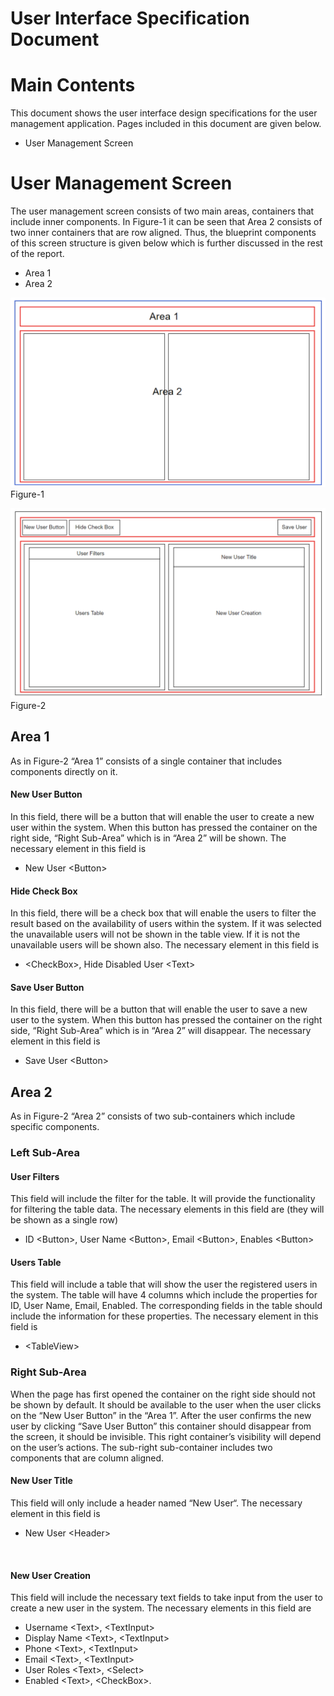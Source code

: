 User Interface Specification Document
=====================================



Main Contents
=============

This document shows the user interface design specifications for the user management application. Pages included in this document are given below.

-   User Management Screen

User Management Screen
======================

The user management screen consists of two main areas, containers that include inner components. In Figure-1 it can be seen that Area 2 consists of two inner containers that are row aligned. Thus, the blueprint components of this screen structure is given below which is further discussed in the rest of the report.

-   Area 1
-   Area 2



![](images/image2.png)
      Figure-1

![](images/image1.png)
      Figure-2

Area 1
------

As in Figure-2 “Area 1” consists of a single container that includes components directly on it.

#### New User Button

In this field, there will be a button that will enable the user to create a new user within the system. When this button has pressed the container on the right side, “Right Sub-Area” which is in “Area 2” will be shown. The necessary element in this field is

-   New User \<Button\>

#### Hide Check Box

In this field, there will be a check box that will enable the users to filter the result based on the availability of users within the system. If it was selected the unavailable users will not be shown in the table view. If it is not the unavailable users will be shown also. The necessary element in this field is

-   \<CheckBox\>, Hide Disabled User \<Text\>

#### Save User Button

In this field, there will be a button that will enable the user to save a new user to the system. When this button has pressed the container on the right side, “Right Sub-Area” which is in “Area 2” will disappear. The necessary element in this field is

-   Save User \<Button\>

Area 2
------

As in Figure-2 “Area 2” consists of two sub-containers which include specific components.  

### Left Sub-Area

#### User Filters

This field will include the filter for the table. It will provide the functionality for filtering the table data. The necessary elements in this field are (they will be shown as a single row)

-   ID \<Button\>, User Name \<Button\>, Email \<Button\>, Enables \<Button\>

#### Users Table

This field will include a table that will show the user the registered users in the system. The table will have 4 columns which include the properties for ID, User Name, Email, Enabled. The corresponding fields in the table should include the information for these properties. The necessary element in this field is

-   \<TableView\>

### Right Sub-Area

When the page has first opened the container on the right side should not be shown by default. It should be available to the user when the user clicks on the “New User Button” in the “Area 1”. After the user confirms the new user by clicking “Save User Button” this container should disappear from the screen, it should be invisible. This right container’s visibility will depend on the user’s actions. The sub-right sub-container includes two components that are column aligned.

#### New User Title

This field will only include a header named “New User“. The necessary element in this field is

-   New User \<Header\>

 

#### New User Creation

This field will include the necessary text fields to take input from the user to create a new user in the system. The necessary elements in this field are

-   Username \<Text\>, \<TextInput\>
-   Display Name \<Text\>, \<TextInput\>
-   Phone \<Text\>, \<TextInput\>
-   Email \<Text\>, \<TextInput\>
-   User Roles \<Text\>, \<Select\>
-   Enabled \<Text\>, \<CheckBox\>.


